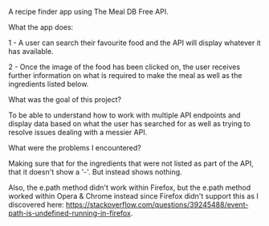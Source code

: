 A recipe finder app using The Meal DB Free API.

What the app does:

1 - A user can search their favourite food and the API will display whatever it has available.

2 - Once the image of the food has been clicked on, the user receives further information on what is required to make the meal as well as the ingredients listed below.

What was the goal of this project?

To be able to understand how to work with multiple API endpoints and display data based on what the user has searched for as well as trying to resolve issues dealing with a messier API.

What were the problems I encountered?

Making sure that for the ingredients that were not listed as part of the API, that it doesn't show a '-'. But instead shows nothing.

Also, the e.path method didn't work within Firefox, but the e.path method worked within Opera & Chrome instead since Firefox didn't support this as I discovered here: https://stackoverflow.com/questions/39245488/event-path-is-undefined-running-in-firefox.